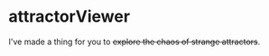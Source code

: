 <!--
  date: 2005-03-12
  modified: 2020-06-01
  slug: attractorviewer
  type: post
  categories: code, Java, Processing
  tags: cool shit
-->

# attractorViewer

I've made a thing for you to <del>explore the chaos of strange attractors</del>.
